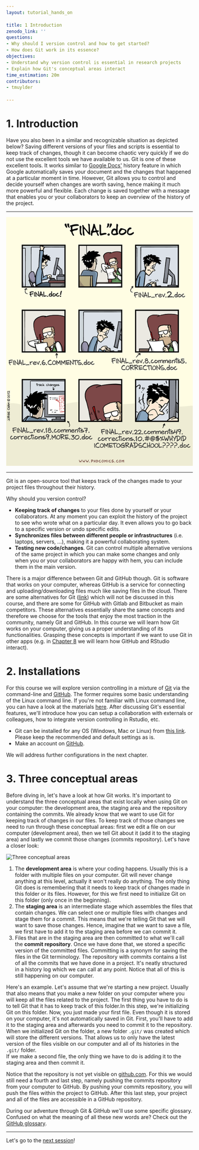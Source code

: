 ```yaml
---
layout: tutorial_hands_on

title: 1 Introduction
zenodo_link: ''
questions:
- Why should I version control and how to get started? 
- How does Git work in its essence? 
objectives:
- Understand why version control is essential in research projects
- Explain how Git's conceptual areas interact
time_estimation: 20m
contributors:
- tmuylder

---
```



# 1. Introduction
Have you also been in a similar and recognizable situation as depicted below? Saving different versions of your files and scripts is essential to keep track of changes, though it can become chaotic very quickly if we do not use the excellent tools we have available to us. Git is one of these excellent tools. It works similar to [Google Docs'](https://support.google.com/drive/answer/2409045?co=GENIE.Platform%3DDesktop&hl=en) history feature in which Google automatically saves your document and the changes that happened at a particular moment in time. However, Git allows you to control and decide yourself when changes are worth saving, hence making it much more powerful and flexible. Each change is saved together with a message that enables you or your collaborators to keep an overview of the history of the project.  


---

<center><img src="../../images/version-control-meme.png"/></center>

---

Git is an open-source tool that keeps track of the changes made to your project files throughout their history. 

Why should you version control? 
- **Keeping track of changes** to your files done by yourself or your collaborators. At any moment you can exploit the history of the project to see who wrote what on a particular day. It even allows you to go back to a specific version or undo specific edits. 
- **Synchronizes files between different people or infrastructures** (i.e. laptops, servers, ...), making it a powerful collaborating system. 
- **Testing new code/changes**. Git can control multiple alternative versions of the same project in which you can make some changes and only when you or your collaborators are happy with hem, you can include them in the main version.


There is a major difference between Git and GitHub though. Git is software that works on your computer, whereas GitHub is a service for connecting and uploading/downloading files much like saving files in the cloud. There are some alternatives for Git ([link](https://www.g2.com/products/git/competitors/alternatives)) which will not be discussed in this course, and there are some for GitHub with Gitlab and Bitbucket as main competitors. These alternatives essentially share the same concepts and therefore we choose for the tools that enjoy the most traction in the community, namely Git and GitHub. In this course we will learn how Git works on your computer, giving us a proper understanding of its functionalities. Grasping these concepts is important if we want to use Git in other apps (e.g. in [Chapter 8](https://material.bits.vib.be/topics/git-introduction/tutorials/8_github_rstudio/tutorial.html) we will learn how GitHub and RStudio interact).

# 2. Installations 
For this course we will explore version controlling in a mixture of [Git](https://git-scm.com/) via the command-line and [GitHub](https://github.com/). The former requires some basic understanding of the Linux command line. If you're not familiar with Linux command line, you can have a look at the materials [here]((https://material.bits.vib.be/topics/linux/)). After discussing Git's essential features, we'll introduce how you can setup a collaboration with externals or colleagues, how to integrate version controlling in Rstudio, etc. 

- Git can be installed for any OS (Windows, Mac or Linux) from [this link](https://git-scm.com/downloads). Please keep the recommended and default settings as is. 
- Make an account on [GitHub](https://github.com/). 

We will address further configurations in the next chapter. 

# 3. Three conceptual areas
Before diving in, let's have a look at how Git works. It's important to understand the three conceptual areas that exist locally when using Git on your computer: the development area, the staging area and the repository containing the commits. We already know that we want to use Git for keeping track of changes in our files. To keep track of those changes we need to run through these conceptual areas: first we edit a file on our computer (development area), then we tell Git about it (add it to the staging area) and lastly we commit those changes (commits repository). Let's have a closer look: 

![Three conceptual areas](../../images/conceptual_areas.png)

1. The **development area** is where your coding happens. Usually this is a folder with multiple files on your computer. Git will never change anything at this level, actually it won't really do anything. The only thing Git does is remembering that it needs to keep track of changes made in this folder or its files. However, for this we first need to initialize Git on this folder (only once in the beginning).  
2. The **staging area** is an intermediate stage which assembles the files that contain changes. We can select one or multiple files with changes and stage them for a commit. This means that we're telling Git that we will want to save those changes. Hence, imagine that we want to save a file, we first have to add it to the staging area before we can commit it.  
3. Files that are in the staging area are then committed to what we'll call the **commit repository**. Once we have done that, we stored a specific version of the committed files. Committing is a synonym for saving the files in the Git terminology. The repository with commits contains a list of all the commits that we have done in a project. It's neatly structured in a history log which we can call at any point. Notice that all of this is still happening on our computer. 


Here's an example. Let's assume that we're starting a new project. Usually that also means that you make a new folder on your computer where you will keep all the files related to the project. The first thing you have to do is to tell Git that it has to keep track of this folder.In this step, we're initializing Git on this folder. Now, you just made your first file. Even though it is stored on your computer, it's not automatically saved in Git. First, you'll have to add it to the staging area and afterwards you need to commit it to the repository. When we initialized Git on the folder, a new folder `.git/` was created which will store the different versions. That allows us to only have the latest version of the files visible on our computer and all of its histories in the `.git/` folder.   
If we make a second file, the only thing we have to do is adding it to the staging area and then commit it. 

Notice that the repository is not yet visible on [github.com](https://github.com/). For this we would still need a fourth and last step, namely pushing the commits repository from your computer to GitHub. By pushing your commits repository, you will push the files within the project to GitHub. After this last step, your project and all of the files are accessible in a GitHub repository.

During our adventure through Git & GitHub we'll use some specific glossary. Confused on what the meaning of all these new words are? Check out the [GitHub glossary](https://help.github.com/en/github/getting-started-with-github/github-glossary).


---

Let's go to the [next session](https://material.bits.vib.be/topics/git-introduction/tutorials/2_configurations/tutorial.html)!
